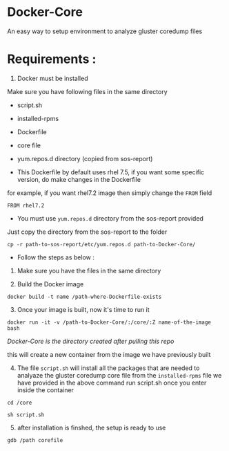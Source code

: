 # Docker-Core
An easy way to setup environment to analyze gluster coredump files


# Requirements :
1. Docker must be installed

Make sure you have following files in the same directory
- script.sh
- installed-rpms
- Dockerfile
- core file
- yum.repos.d directory (copied from sos-report)


- This Dockerfile by default uses rhel 7.5, if you want some specific version, do make changes in the Dockerfile

 for example, if you want rhel7.2 image then simply change the `FROM` field
~~~
FROM rhel7.2
~~~

- You must use `yum.repos.d` directory from the sos-report provided

Just copy the directory from the sos-report to the folder 

~~~
cp -r path-to-sos-report/etc/yum.repos.d path-to-Docker-Core/ 
~~~

- Follow the steps as below :

1. Make sure you have the files in the same directory

2. Build the Docker image
~~~
docker build -t name /path-where-Dockerfile-exists
~~~
3. Once your image is built, now it's time to run it

~~~
docker run -it -v /path-to-Docker-Core/:/core/:Z name-of-the-image bash
~~~
*Docker-Core is the directory created after pulling this repo*

this will create a new container from the image we have previously built

4. The file `script.sh` will install all the packages that are needed to analyaze the gluster coredump core file from the `installed-rpms` file we have provided in the above command
run script.sh once you enter inside the container
~~~
cd /core

sh script.sh
~~~
5. after installation is finshed, the setup is ready to use 

~~~
gdb /path corefile
~~~
